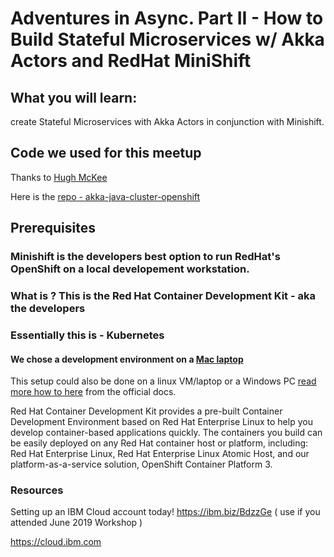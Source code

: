 # Adventures in Async. Part II - How to Build Stateful Microservices w/ Akka Actors and RedHat MiniShift

## What you will learn:
create Stateful Microservices with Akka Actors in conjunction with Minishift.


## Code we used for this meetup
Thanks to [Hugh McKee](https://github.com/mckeeh3)

Here is the [repo - akka-java-cluster-openshift](
https://github.com/mckeeh3/akka-java-cluster-openshift )


## Prerequisites

### Minishift is the developers best option to run RedHat's OpenShift on a local developement workstation.
### What is ?  This is the Red Hat Container Development Kit - aka the developers

### Essentially this is - Kubernetes 
#### We chose a development environment on a [Mac laptop](./setup-local-env/minishift-mac-setup.md) 

This setup could also be done on a linux VM/laptop or a Windows PC
[read more how to here](https://docs.okd.io/latest/minishift/getting-started/setting-up-virtualization-environment.html) from the official docs.


Red Hat Container Development Kit provides a pre-built Container Development Environment based on Red Hat Enterprise Linux to help you develop container-based applications quickly. The containers you build can be easily deployed on any Red Hat container host or platform, including: Red Hat Enterprise Linux, Red Hat Enterprise Linux Atomic Host, and our platform-as-a-service solution, OpenShift Container Platform 3.





### Resources
Setting up an IBM Cloud account today!
https://ibm.biz/BdzzGe ( use if you attended June 2019 Workshop )

https://cloud.ibm.com 
